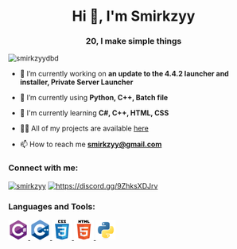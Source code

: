 <h1 align="center">Hi 👋, I'm Smirkzyy</h1>
<h3 align="center">20, I make simple things</h3>

<p align="left"> <img src="https://komarev.com/ghpvc/?username=smirkzyydbd&label=Profile%20views&color=0e75b6&style=flat" alt="smirkzyydbd" /> </p>

- 🔭 I’m currently working on **an update to the 4.4.2 launcher and installer, Private Server Launcher**

- 📝 I’m currently using **Python, C++, Batch file**

- 🌱 I'm currently learning **C#, C++, HTML, CSS**

- 👨‍💻 All of my projects are available [here](https://github.com/SmirkzyyDBD?tab=repositories)

- 📫 How to reach me **smirkzyy@gmail.com**

<h3 align="left">Connect with me:</h3>
<p align="left">
<a href="https://www.youtube.com/@smirkzyy" target="blank"><img align="center" src="https://raw.githubusercontent.com/rahuldkjain/github-profile-readme-generator/master/src/images/icons/Social/youtube.svg" alt="smirkzyy" height="30" width="40" /></a>
<a href="https://discord.gg/https://discord.gg/9ZhksXDJrv" target="blank"><img align="center" src="https://raw.githubusercontent.com/rahuldkjain/github-profile-readme-generator/master/src/images/icons/Social/discord.svg" alt="https://discord.gg/9ZhksXDJrv" height="30" width="40" /></a>
</p>

<h3 align="left">Languages and Tools:</h3>
<p align="left"> </a> <a href="https://www.w3schools.com/cs/" target="_blank" rel="noreferrer"> <img src="https://raw.githubusercontent.com/devicons/devicon/master/icons/csharp/csharp-original.svg" alt="csharp" width="40" height="40"/> </a> <a href="https://www.w3schools.com/cpp/" target="_blank" rel="noreferrer"> <img src="https://raw.githubusercontent.com/devicons/devicon/master/icons/cplusplus/cplusplus-original.svg" alt="cplusplus" width="40" height="40"/> </a> <a href="https://www.w3schools.com/css/" target="_blank" rel="noreferrer"> <img src="https://raw.githubusercontent.com/devicons/devicon/master/icons/css3/css3-original-wordmark.svg" alt="css3" width="40" height="40"/> </a> <a href="https://www.w3.org/html/" target="_blank" rel="noreferrer"> <img src="https://raw.githubusercontent.com/devicons/devicon/master/icons/html5/html5-original-wordmark.svg" alt="html5" width="40" height="40"/> </a> <a href="https://www.python.org" target="_blank" rel="noreferrer"> <img src="https://raw.githubusercontent.com/devicons/devicon/master/icons/python/python-original.svg" alt="python" width="40" height="40"/> </a> </p>
